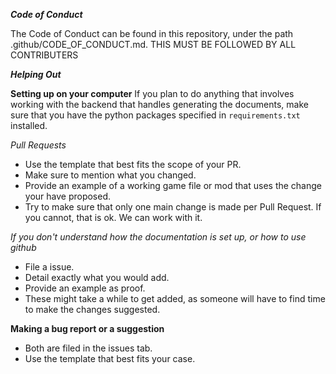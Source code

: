 ***Code of Conduct***

The Code of Conduct can be found in this repository, under the path .github/CODE_OF_CONDUCT.md.
THIS MUST BE FOLLOWED BY ALL CONTRIBUTERS

***Helping Out***

**Setting up on your computer**
If you plan to do anything that involves working with the backend that handles generating the documents, make sure that
you have the python packages specified in `requirements.txt` installed.


*Pull Requests*
* Use the template that best fits the scope of your PR.
* Make sure to mention what you changed.
* Provide an example of a working game file or mod that uses the change your have proposed.
* Try to make sure that only one main change is made per Pull Request. If you cannot, that is ok. We can work with it.

*If you don't understand how the documentation is set up, or how to use github*
* File a issue.
* Detail exactly what you would add.
* Provide an example as proof.
* These might take a while to get added, as someone will have to find time to make the changes suggested.

**Making a bug report or a suggestion**
* Both are filed in the issues tab.
* Use the template that best fits your case.
